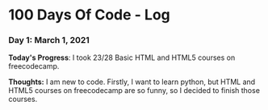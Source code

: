 # 100 Days Of Code - Log

### Day 1: March 1, 2021

**Today's Progress**: I took 23/28 Basic HTML and HTML5 courses on freecodecamp.

**Thoughts:** I am new to code. Firstly, I want to learn python, but HTML and HTML5 courses on freecodecamp are so funny, so I decided to finish those courses.


